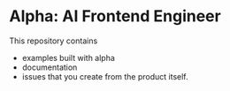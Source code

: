 # Alpha: AI Frontend Engineer

This repository contains
- examples built with alpha
- documentation
- issues that you create from the product itself.

